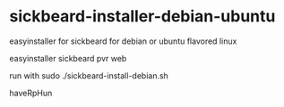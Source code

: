 # sickbeard-installer-debian-ubuntu

easyinstaller for sickbeard for debian or ubuntu flavored linux

easyinstaller sickbeard pvr web

run with
sudo ./sickbeard-install-debian.sh

haveRpHun

